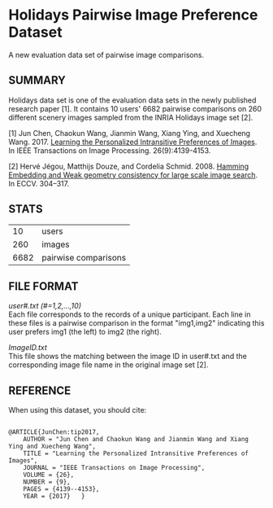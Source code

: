 # Holidays Pairwise Image Preference Dataset #
A new evaluation data set of pairwise image comparisons.

## SUMMARY ##

Holidays data set is one of the evaluation data sets in the newly published research paper [1]. It contains 10 users' 6682 pairwise comparisons on 260 different scenery images sampled from the INRIA Holidays image set [2]. 

[1] Jun Chen, Chaokun Wang, Jianmin Wang, Xiang Ying, and Xuecheng Wang. 2017. [Learning the Personalized Intransitive Preferences of Images](http://ieeexplore.ieee.org/document/7935528/). In IEEE Transactions on Image Processing. 26(9):4139-4153.

[2] Hervé Jégou, Matthijs Douze, and Cordelia Schmid. 2008. [Hamming Embedding and Weak geometry consistency for large scale image search](https://link.springer.com/chapter/10.1007/978-3-540-88682-2_24). In ECCV. 304–317.



## STATS ##
<table>
	<tbody>
		<tr>
			<td>10</td>
			<td>users</td>
		</tr>
    		<tr>
			<td>260</td>
			<td>images</td>
		</tr>
		<tr>
			<td>6682</td>
			<td>pairwise comparisons</td>
		</tr>
	</tbody>
</table>

## FILE FORMAT ##

*user#.txt (#=1,2,...,10)*  
Each file corresponds to the records of a unique participant. Each line in these files is a pairwise comparison in the format "img1,img2" indicating this user prefers img1 (the left) to img2 (the right).


*ImageID.txt*  
This file shows the matching between the image ID in user#.txt and the corresponding image file name in the original image set [2].
 

## REFERENCE ##

When using this dataset, you should cite:  
<pre>
<code>
@ARTICLE{JunChen:tip2017,
	AUTHOR = "Jun Chen and Chaokun Wang and Jianmin Wang and Xiang Ying and Xuecheng Wang",
	TITLE = "Learning the Personalized Intransitive Preferences of Images",
	JOURNAL = "IEEE Transactions on Image Processing",
	VOLUME = {26},
	NUMBER = {9},
	PAGES = {4139--4153},
	YEAR = {2017}	}
</code>
</pre>
